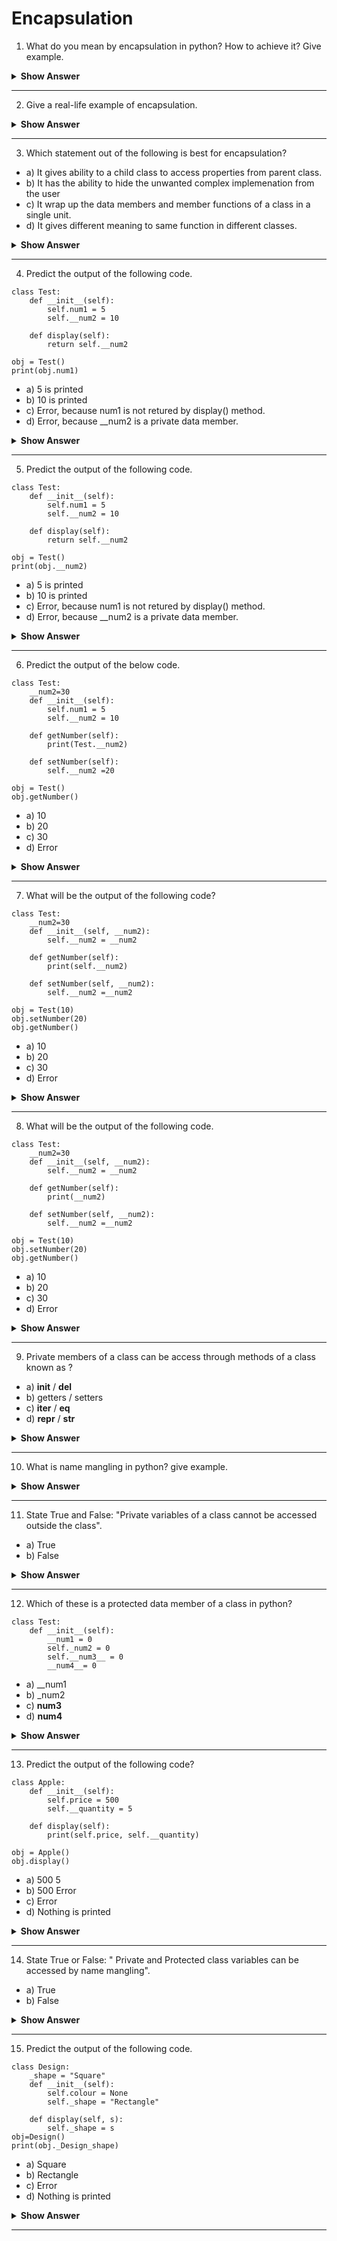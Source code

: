 
# Encapsulation


1. What do you mean by encapsulation in python? How to achieve it? Give example. 
<details><summary> <b>Show Answer</b> </summary> 
  
- Binding up of data members and member functions together into a single unit is known as encapsulation. A class is an example of encapsulation as it binds the variables and methods together. We can achieve encapsulation by declaring the data members of a class either as private or protected.   
  
For Example: 
```python3
class Student:
    def __init__(self, name, marks):
        self.name = name
        # private member
        self.__marks = marks

stu = Student('Rohan', 76)
print('Marks:', stu.__marks)
```
  
In the above code, we will get the "AttributError: 'Student' object has no attribute '__marks'" because __marks is a private variable and we cannot access private variables directly outside the class. 
</details>

---
2. Give a real-life example of encapsulation.
<details><summary> <b>Show Answer</b> </summary> 
  
- Consider there are two companies that makes motercycles one is 'Hero' and other one is 'Honda'. Hero company has its own production unit and team, and Honda company also has its own production unit and team. They both are doing well in the market. Now there's a situation arises, Honda company wants to work with Hero company and wants to access the info of how Hero company production unit works. As Honda company doesn't have the direct access of Hero company, they have to contact some of the higher officials to get the work done. This is what we can say encapsulation in real world is. Here all the data related to Hero company can be wrapped into a single unit. Utill Hero company will not give permission to anyone outside that to access the data, the data has been hiden and secure from the outside world. 
</details>

---
3. Which statement out of the following is best for encapsulation?

- a) It gives ability to a child class to access properties from parent class.
- b) It has the ability to hide the unwanted complex implemenation from the user
- c) It wrap up the data members and member functions of a class in a single unit.
- d) It gives different meaning to same function in different classes.
<details><summary> <b>Show Answer</b> </summary> 
  
option c) is correct
<details><summary> <b>Explanation</b> </summary> 
  
> Encapsulation is a way of binding all the members of a class together. 
  </details>
</details>

---
4. Predict the output of the following code.
```python3
class Test:
    def __init__(self):
        self.num1 = 5
        self.__num2 = 10
 
    def display(self):
        return self.__num2

obj = Test()
print(obj.num1)
```
- a) 5 is printed
- b) 10 is printed
- c) Error, because num1 is not retured by display() method.
- d) Error, because __num2 is a private data member.
<details><summary> <b>Show Answer</b> </summary> 
  
correct option is a).
<details><summary> <b>Explanation</b> </summary> 
  
> num1 is a public variable of Test class. It can be accessed outside the class using objects of that class. 
  </details>
</details>

---
5. Predict the output of the following code.
```python3
class Test:
    def __init__(self):
        self.num1 = 5
        self.__num2 = 10
 
    def display(self):
        return self.__num2

obj = Test()
print(obj.__num2)
```
- a) 5 is printed
- b) 10 is printed
- c) Error, because num1 is not retured by display() method.
- d) Error, because __num2 is a private data member.
<details><summary> <b>Show Answer</b> </summary> 
  
correct option is d).
<details><summary> <b>Explanation</b> </summary> 
  
> As __num2 is private variable of Test class, we cannot access the variable through objects of that class. 
  </details>
</details>

---
6. Predict the output of the below code.
```python3
class Test:
    __num2=30
    def __init__(self):
        self.num1 = 5
        self.__num2 = 10
 
    def getNumber(self):
        print(Test.__num2)
    
    def setNumber(self):
        self.__num2 =20
        
obj = Test()
obj.getNumber()
```
- a) 10
- b) 20
- c) 30
- d) Error
<details><summary> <b>Show Answer</b> </summary> 
  
Option c) is correct

<details><summary> <b>Explanation</b> </summary> 
  
> Class variable's value is printed through getNumber() method using Class_Name.variable name. 
  </details>
</details>

---
7. What will be the output of the following code?
```python3
class Test:
    __num2=30
    def __init__(self, __num2):
        self.__num2 = __num2
 
    def getNumber(self):
        print(self.__num2)
    
    def setNumber(self, __num2):
        self.__num2 =__num2
        
obj = Test(10)
obj.setNumber(20)
obj.getNumber()
```
- a) 10
- b) 20
- c) 30 
- d) Error 
<details><summary> <b>Show Answer</b> </summary> 
  
Option b) is correct 
<details><summary> <b>Explanation</b> </summary> 
  
> The current instance value, that is 20, is printed using 'self.variable_name' when calling getNumber() method.  
  </details>
</details>

---
8. What will be the output of the following code.
```python3
class Test:
    __num2=30
    def __init__(self, __num2):
        self.__num2 = __num2
 
    def getNumber(self):
        print(__num2)
    
    def setNumber(self, __num2):
        self.__num2 =__num2
        
obj = Test(10)
obj.setNumber(20)
obj.getNumber()
```
- a) 10
- b) 20
- c) 30 
- d) Error
<details><summary> <b>Show Answer</b> </summary> 
  
Correct option is d) Error
<details><summary> <b>Explanation</b> </summary> 
  
> In the above code, we will get "NameError: name '_Test__num2' is not defined". To resolve this error we have to use either 'class_name' or 'self' before the __num2 variable in print statement, according to our need. For example, "self.__num2". 
  </details>
</details>

---
9. Private members of a class can be access through methods of a class known as ?

- a) __init__ / __del__
- b) getters / setters
- c) __iter__ / __eq__
- d) __repr__ / __str__
<details><summary> <b>Show Answer</b> </summary> 
  
Option b) is correct
<details><summary> <b>Explanation</b> </summary> 
  
> The motive of using getters and setters functions in a class is to get[return] and set[assign] the private variables of a class. 
  </details>
</details>

---
10. What is name mangling in python? give example.
<details><summary> <b>Show Answer</b> </summary> 
  
- In python, when we some attributes in one class that we don't want to be used in child classes, than we make them as private by adding two underscores('__') in prefix of variable name. So to access those variables outside the class we uses name mangling concept. To access those private class variables we have to add "_classname" with that variable.   
  
For Example:
```python3
class Student:
    def __init__(self, name):
        self.__name = name    # __name is private
  
obj = Student("Akshay")
print(obj._Student__name)    # using name mangling we get output as Akshay. 
```
</details>

---
11. State True and False: "Private variables of a class cannot be accessed outside the class".

- a) True
- b) False 
<details><summary> <b>Show Answer</b> </summary> 
  
Option b) is correct
<details><summary> <b>Explanation</b> </summary> 
  
> Using name mangling we can access the private members of a class. For that we have to write ObjectName._ClassName__VariableName. For example: obj._Student__name, where obj is object name, Student is a class name and __name is a private variable.
  </details>
</details>

---
12. Which of these is a protected data member of a class in python?
```python3
class Test:
    def __init__(self):
        __num1 = 0
        self._num2 = 0
        self.__num3__ = 0
        __num4__= 0
```
- a) __num1
- b) _num2
- c) __num3__
- d) __num4__
<details><summary> <b>Show Answer</b> </summary> 
  
Option b) is correct. 
<details><summary> <b>Explanation</b> </summary> 
  
> Variables with single underscore (_) are the protected variables of a class. 
  </details>
</details>

---
13. Predict the output of the following code?
```python3
class Apple: 
    def __init__(self):
        self.price = 500
        self.__quantity = 5
        
    def display(self):
        print(self.price, self.__quantity)
        
obj = Apple()
obj.display()
```
- a) 500 5
- b) 500 Error
- c) Error
- d) Nothing is printed 
<details><summary> <b>Show Answer</b> </summary> 
  
Option a) is correct
<details><summary> <b>Explanation</b> </summary> 
  
>  __quantity is a private variable of a class, and private variables can be printed using class methods. 
  </details>
</details>

---
14. State True or False: " Private and Protected class variables can be accessed by name mangling".

- a) True
- b) False
<details><summary> <b>Show Answer</b> </summary> 
  
Option b) is correct. 
<details><summary> <b>Explanation</b> </summary> 
 
> Private variables can be accessed by name mangling but protected variables cannot. 
  </details>
</details>

---
15. Predict the output of the following code.
```python3
class Design:
    _shape = "Square"
    def __init__(self):
        self.colour = None
        self._shape = "Rectangle" 
 
    def display(self, s):
        self._shape = s
obj=Design()
print(obj._Design_shape)
```
- a) Square
- b) Rectangle
- c) Error
- d) Nothing is printed 
<details><summary> <b>Show Answer</b> </summary> 
 
Option c) is correct
<details><summary> <b>Explanation</b> </summary> 
  
> Here in the above code, we will get "AttributeError: 'Design' object has no attribute '_Design_shape'" because,  _shape is a protected member of Design class and we cannot access protected members outside the class using name mangling.  
  </details>
</details>

---



